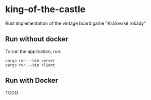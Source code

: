 # king-of-the-castle
Rust implementation of the vintage board game "Kráľovské rošády"

## Run without docker
To run the application, run:
```
cargo run --bin server
cargo run --bin client
```

## Run with Docker
TODO

